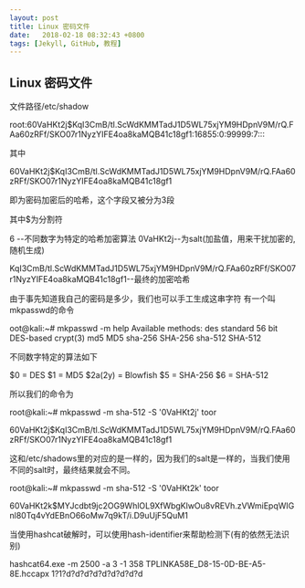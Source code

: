 ```yaml
---
layout: post
title: Linux 密码文件
date:   2018-02-18 08:32:43 +0800
tags: [Jekyll, GitHub, 教程]
---
```


## Linux 密码文件

文件路径/etc/shadow

root:$6$0VaHKt2j$KqI3CmB/tl.ScWdKMMTadJ1D5WL75xjYM9HDpnV9M/rQ.FAa60zRFf/SKO07r1NyzYIFE4oa8kaMQB41c18gf1:16855:0:99999:7:::

其中

$6$0VaHKt2j$KqI3CmB/tl.ScWdKMMTadJ1D5WL75xjYM9HDpnV9M/rQ.FAa60zRFf/SKO07r1NyzYIFE4oa8kaMQB41c18gf1

即为密码加密后的哈希，这个字段又被分为3段

其中$为分割符

6 --不同数字为特定的哈希加密算法
0VaHKt2j--为salt(加盐值，用来干扰加密的,随机生成)

KqI3CmB/tl.ScWdKMMTadJ1D5WL75xjYM9HDpnV9M/rQ.FAa60zRFf/SKO07r1NyzYIFE4oa8kaMQB41c18gf1--最终的加密哈希


由于事先知道我自己的密码是多少，我们也可以手工生成这串字符
有一个叫mkpasswd的命令

oot@kali:~# mkpasswd -m help
Available methods:
des	standard 56 bit DES-based crypt(3)
md5	MD5
sha-256	SHA-256
sha-512	SHA-512

不同数字特定的算法如下

$0 = DES
$1 = MD5
$2a(2y) = Blowfish
$5 = SHA-256
$6 = SHA-512

所以我们的命令为

root@kali:~# mkpasswd -m sha-512 -S '0VaHKt2j' toor

$6$0VaHKt2j$KqI3CmB/tl.ScWdKMMTadJ1D5WL75xjYM9HDpnV9M/rQ.FAa60zRFf/SKO07r1NyzYIFE4oa8kaMQB41c18gf1

这和/etc/shadows里的对应的是一样的，因为我们的salt是一样的，当我们使用不同的salt时，最终结果就会不同。

root@kali:~# mkpasswd -m sha-512 -S '0VaHKt2k' toor

$6$0VaHKt2k$MYJcdbt9jc2OG9WhlOL9XfWbgKlwOu8vREVh.zVWmiEpqWIGnl80Tq4vYdEBnO66oMw7q9kT/i.D9uUjF5QuM1


当使用hashcat破解时，可以使用hash-identifier来帮助检测下(有的依然无法识别)


hashcat64.exe -m 2500 -a 3 -1 358 TPLINKA58E_D8-15-0D-BE-A5-8E.hccapx 1?1?d?d?d?d?d?d?d?d?d

